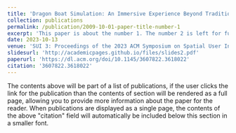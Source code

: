 ```yaml
---
title: 'Dragon Boat Simulation: An Immersive Experience Beyond Traditional Gaming'
collection: publications
permalink: /publication/2009-10-01-paper-title-number-1
excerpt: 'This paper is about the number 1. The number 2 is left for future work.'
date: 2023-10-13
venue: 'SUI 3: Proceedings of the 2023 ACM Symposium on Spatial User Interaction'
slidesurl: 'http://academicpages.github.io/files/slides2.pdf'
paperurl: 'https://dl.acm.org/doi/10.1145/3607822.3618022'
citation: '3607822.3618022'
---
```


The contents above will be part of a list of publications, if the user clicks the link for the publication than the contents of section will be rendered as a full page, allowing you to provide more information about the paper for the reader. When publications are displayed as a single page, the contents of the above "citation" field will automatically be included below this section in a smaller font.
